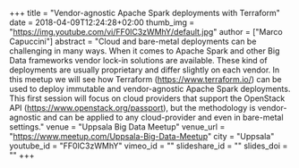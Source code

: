 +++
title = "Vendor-agnostic Apache Spark deployments with Terraform"
date = 2018-04-09T12:24:28+02:00
thumb_img = "https://img.youtube.com/vi/FF0lC3zWMhY/default.jpg"
author = ["Marco Capuccini"]
abstract = "Cloud and bare-metal deployments can be challenging in many ways. When it comes to Apache Spark and other Big Data frameworks vendor lock-in solutions are available. These kind of deployments are usually proprietary and differ slightly on each vendor. In this meetup we will see how Terraform (https://www.terraform.io/) can be used to deploy immutable and vendor-agnostic Apache Spark deployments. This first session will focus on cloud providers that support the OpenStack API (https://www.openstack.org/passport), but the methodology is vendor-agnostic and can be applied to any cloud-provider and even in bare-metal settings."
venue = "Uppsala Big Data Meetup"
venue_url = "https://www.meetup.com/Uppsala-Big-Data-Meetup"
city = "Uppsala"
youtube_id = "FF0lC3zWMhY"
vimeo_id = ""
slideshare_id = ""
slides_doi = ""
+++
